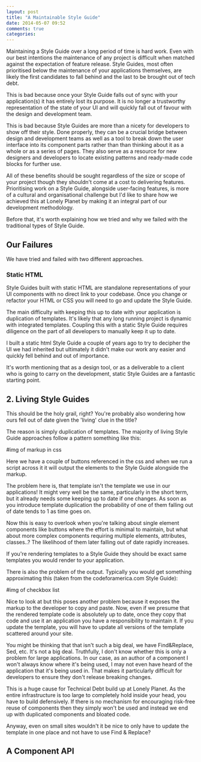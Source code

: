 ```yaml
---
layout: post
title: "A Maintainable Style Guide"
date: 2014-05-07 09:52
comments: true
categories:
---
```


Maintaining a Style Guide over a long period of time is hard work. Even with our best intentions the maintenance of any project is difficult when matched against the expectation of feature release. Style Guides, most often prioritised below the maintenance of your applications themselves, are likely the first candidates to fall behind and the last to be brought out of tech debt.

This is bad because once your Style Guide falls out of sync with your application(s) it has entirely lost its purpose. It is no longer a trustworthy representation of the state of your UI and will quickly fall out of favour with the design and development team.

This is bad because Style Guides are more than a nicety for developers to show off their style. Done properly, they can be a crucial bridge between design and development teams as well as a tool to break down the user interface into its component parts rather than than thinking about it as a whole or as a series of pages. They also serve as a resource for new designers and developers to locate existing patterns and ready-made code blocks for further use.

All of these benefits should be sought regardless of the size or scope of your project though they shouldn't come at a cost to delivering features. Prioritising work on a Style Guide, alongside user-facing features, is more of a cultural and organisational challenge but I'd like to share how we achieved this at Lonely Planet by making it an integral part of our development methodology.

Before that, it's worth explaining how we tried and why we failed with the traditional types of Style Guide.


## Our Failures

We have tried and failed with two different approaches.

### Static HTML

Style Guides built with static HTML are standalone representations of your UI components with no direct link to your codebase. Once you change or refactor your HTML or CSS you will need to go and update the Style Guide.

The main difficulty with keeping this up to date with your application is duplication of templates. It's likely that any long running project is dynamic with integrated templates. Coupling this with a static Style Guide requires diligence on the part of all developers to manually keep it up to date.

I built a static html Style Guide a couple of years ago to try to decipher the UI we had inherited but ultimately it didn't make our work any easier and quickly fell behind and out of importance.

It's worth mentioning that as a design tool, or as a deliverable to a client who is going to carry on the development, static Style Guides are a fantastic starting point.


## 2. Living Style Guides

This should be the holy grail, right? You're probably also wondering how ours fell out of date given the 'living' clue in the title?

The reason is simply duplication of templates. The majority of living Style Guide approaches follow a pattern something like this:

#img of markup in css

Here we have a couple of buttons referenced in the css and when we run a script across it it will output the elements to the Style Guide alongside the markup.

The problem here is, that template isn't the template we use in our applications! It might very well be the same, particularly in the short term, but it already needs some keeping up to date if one changes. As soon as you introduce template duplication the probability of one of them falling out of date tends to 1 as time goes on.

Now this is easy to overlook when you're talking about single element components like buttons where the effort is minimal to maintain, but what about more complex components requiring multiple elements, attributes, classes..? The likelihood of them later falling out of date rapidly increases.

If you're rendering templates to a Style Guide they should be exact same templates you would render to your application.

There is also the problem of the output. Typically you would get something approximating this (taken from the codeforamerica.com Style Guide):

#img of checkbox list

Nice to look at but this poses another problem because it exposes the markup to the developer to copy and paste. Now, even if we presume that the rendered template code is absolutely up to date, once they copy that code and use it an application you have a responsibility to maintain it. If you update the template, you will have to update all versions of the template scattered around your site.

You might be thinking that that isn't such a big deal, we have Find&Replace, Sed, etc. It's not a big deal. Truthfully, I don't know whether this is only a problem for large applications. In our case, as an author of a component I won't always know where it's being used, I may not even have heard of the application that it's being used in. That makes it particularly difficult for developers to ensure they don't release breaking changes.

This is a huge cause for Technical Debt build up at Lonely Planet. As the entire infrastructure is too large to completely hold inside your head, you have to build defensively. If there is no mechanism for encouraging risk-free reuse of components then they simply won't be used and instead we end up with duplicated components and bloated code.

Anyway, even on small sites wouldn't it be nice to only have to update the template in one place and not have to use Find & Replace?

## A Component API

